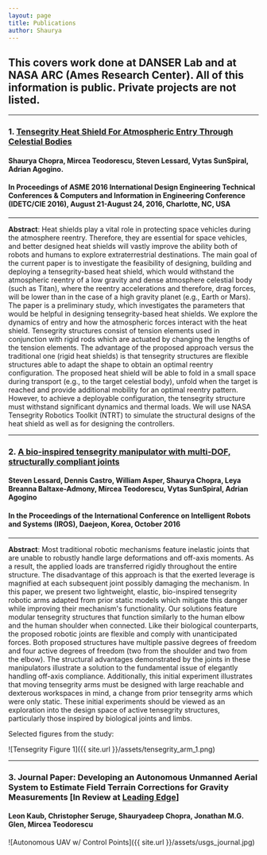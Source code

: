 ```yaml
---
layout: page
title: Publications
author: Shaurya
---
```

## This covers work done at DANSER Lab and at NASA ARC (Ames Research Center). All of this information is public. Private projects are not listed.

---
### **1. [Tensegrity Heat Shield For Atmospheric Entry Through Celestial Bodies](https://users.soe.ucsc.edu/~slessard/papers/tensegrity-heat-shield.pdf)**
#### **Shaurya Chopra**, Mircea Teodorescu, Steven Lessard, Vytas SunSpiral, Adrian Agogino.
#### In Proceedings of ASME 2016 International Design Engineering Technical Conferences & Computers and Information in Engineering Conference (IDETC/CIE 2016), August 21-August 24, 2016, Charlotte, NC, USA
---
**Abstract**: Heat shields play a vital role in protecting space vehicles
during the atmosphere reentry. Therefore, they are essential for
space vehicles, and better designed heat shields will vastly improve
the ability both of robots and humans to explore extraterrestrial
destinations. The main goal of the current paper is to
investigate the feasibility of designing, building and deploying a
tensegrity-based heat shield, which would withstand the atmospheric
reentry of a low gravity and dense atmosphere celestial
body (such as Titan), where the reentry accelerations and therefore,
drag forces, will be lower than in the case of a high gravity
planet (e.g., Earth or Mars). The paper is a preliminary study,
which investigates the parameters that would be helpful in designing
tensegrity-based heat shields. We explore the dynamics
of entry and how the atmospheric forces interact with the heat
shield. Tensegrity structures consist of tension elements used
in conjunction with rigid rods which are actuated by changing
the lengths of the tension elements. The advantage of the proposed
approach versus the traditional one (rigid heat shields)
is that tensegrity structures are flexible structures able to adapt
the shape to obtain an optimal reentry configuration. The proposed
heat shield will be able to fold in a small space during
transport (e.g., to the target celestial body), unfold when the target
is reached and provide additional mobility for an optimal
reentry pattern. However, to achieve a deployable configuration,
the tensegrity structure must withstand significant dynamics and
thermal loads. We will use NASA Tensegrity Robotics Toolkit
(NTRT) to simulate the structural designs of the heat shield as
well as for designing the controllers.

---

### **2.  [A bio-inspired tensegrity manipulator with multi-DOF, structurally compliant joints](https://arxiv.org/pdf/1604.08667.pdf)**
#### Steven Lessard, Dennis Castro, William Asper, **Shaurya Chopra**, Leya Breanna Baltaxe-Admony, Mircea Teodorescu, Vytas SunSpiral, Adrian Agogino
#### In the Proceedings of the International Conference on Intelligent Robots and Systems (IROS), Daejeon, Korea, October 2016
---
**Abstract**: Most traditional robotic mechanisms feature inelastic joints that are unable to robustly handle large deformations and off-axis moments. As a result, the applied loads are transferred rigidly throughout the entire structure. The disadvantage of this approach is that the exerted leverage is magnified at each subsequent joint possibly damaging the mechanism. In this paper, we present two lightweight, elastic, bio-inspired tensegrity robotic arms adapted from prior static models which mitigate this danger while improving their mechanism's functionality. Our solutions feature modular tensegrity structures that function similarly to the human elbow and the human shoulder when connected. Like their biological counterparts, the proposed robotic joints are flexible and comply with unanticipated forces. Both proposed structures have multiple passive degrees of freedom and four active degrees of freedom (two from the shoulder and two from the elbow). The structural advantages demonstrated by the joints in these manipulators illustrate a solution to the fundamental issue of elegantly handling off-axis compliance. Additionally, this initial experiment illustrates that moving tensegrity arms must be designed with large reachable and dexterous workspaces in mind, a change from prior tensegrity arms which were only static. These initial experiments should be viewed as an exploration into the design space of active tensegrity structures, particularly those inspired by biological joints and limbs.

Selected figures from the study:

![Tensegrity Figure 1]({{ site.url }}/assets/tensegrity_arm_1.png)

---
### 3. **Journal Paper: Developing an Autonomous Unmanned Aerial System to Estimate Field Terrain Corrections for Gravity Measurements [In Review at [Leading Edge](http://seg.org/Publications/The-Leading-Edge)]**
#### Leon Kaub, Christopher Seruge, Shauryadeep Chopra, Jonathan M.G. Glen, Mircea Teodorescu

![Autonomous UAV w/ Control Points]({{ site.url }}/assets/usgs_journal.jpg)

